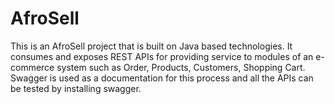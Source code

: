 # AfroSell

This is an AfroSell project that is built on Java based technologies. 
It consumes and exposes REST APIs for providing service to modules of an e-commerce system such as Order, Products, Customers, Shopping Cart. 
Swagger is used as a documentation for this process and all the APIs can be tested by installing swagger.
